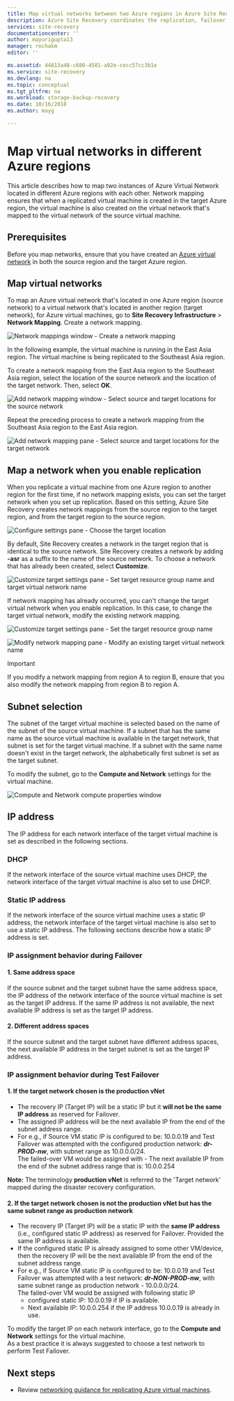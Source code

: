 ```yaml
---
title: Map virtual networks between two Azure regions in Azure Site Recovery | Microsoft Docs
description: Azure Site Recovery coordinates the replication, failover, and recovery of virtual machines and physical servers. Learn about failover to Azure or to a secondary datacenter.
services: site-recovery
documentationcenter: ''
author: mayurigupta13
manager: rochakm
editor: ''

ms.assetid: 44813a48-c680-4581-a92e-cecc57cc3b1e
ms.service: site-recovery
ms.devlang: na
ms.topic: conceptual
ms.tgt_pltfrm: na
ms.workload: storage-backup-recovery
ms.date: 10/16/2018
ms.author: mayg

---
```

# Map virtual networks in different Azure regions


This article describes how to map two instances of Azure Virtual Network located in different Azure regions with each other. Network mapping ensures that when a replicated virtual machine is created in the target Azure region, the virtual machine is also created on the virtual network that's mapped to the virtual network of the source virtual machine.  

## Prerequisites
Before you map networks, ensure that you have created an [Azure virtual network](../virtual-network/virtual-networks-overview.md) in both the source region and the target Azure region.

## Map virtual networks

To map an Azure virtual network that's located in one Azure region (source network) to a virtual network that's located in another region (target network), for Azure virtual machines, go to **Site Recovery Infrastructure** > **Network Mapping**. Create a network mapping.

![Network mappings window - Create a network mapping](./media/site-recovery-network-mapping-azure-to-azure/network-mapping1.png)


In the following example, the virtual machine is running in the East Asia region. The virtual machine is being replicated to the Southeast Asia region.

To create a network mapping from the East Asia region to the Southeast Asia region, select the location of the source network and the location of the target network. Then, select **OK**.

![Add network mapping window - Select source and target locations for the source network](./media/site-recovery-network-mapping-azure-to-azure/network-mapping2.png)


Repeat the preceding process to create a network mapping from the Southeast Asia region to the East Asia region.

![Add network mapping pane - Select source and target locations for the target network](./media/site-recovery-network-mapping-azure-to-azure/network-mapping3.png)


## Map a network when you enable replication

When you replicate a virtual machine from one Azure region to another region for the first time, if no network mapping exists, you can set the target network when you set up replication. Based on this setting, Azure Site Recovery creates network mappings from the source region to the target region, and from the target region to the source region.   

![Configure settings pane - Choose the target location](./media/site-recovery-network-mapping-azure-to-azure/network-mapping4.png)

By default, Site Recovery creates a network in the target region that is identical to the source network. Site Recovery creates a network by adding **-asr** as a suffix to the name of the source network. To choose a network that has already been created, select **Customize**.

![Customize target settings pane - Set target resource group name and target virtual network name](./media/site-recovery-network-mapping-azure-to-azure/network-mapping5.png)

If network mapping has already occurred, you can't change the target virtual network when you enable replication. In this case, to change the target virtual network, modify the existing network mapping.  

![Customize target settings pane - Set the target resource group name](./media/site-recovery-network-mapping-azure-to-azure/network-mapping6.png)

![Modify network mapping pane - Modify an existing target virtual network name](./media/site-recovery-network-mapping-azure-to-azure/modify-network-mapping.png)

> [!IMPORTANT]
> If you modify a network mapping from region A to region B, ensure that you also modify the network mapping from region B to region A.
>
>


## Subnet selection
The subnet of the target virtual machine is selected based on the name of the subnet of the source virtual machine. If a subnet that has the same name as the source virtual machine is available in the target network, that subnet is set for the target virtual machine. If a subnet with the same name doesn't exist in the target network, the alphabetically first subnet is set as the target subnet.

To modify the subnet, go to the **Compute and Network** settings for the virtual machine.

![Compute and Network compute properties window](./media/site-recovery-network-mapping-azure-to-azure/modify-subnet.png)


## IP address

The IP address for each network interface of the target virtual machine is set as described in the following sections.

### DHCP
If the network interface of the source virtual machine uses DHCP, the network interface of the target virtual machine is also set to use DHCP.

### Static IP address
If the network interface of the source virtual machine uses  a static IP address, the network interface of the target virtual machine is also set to use a static IP address. The following sections describe how a static IP address is set.

### IP assignment behavior during Failover
#### 1. Same address space

If the source subnet and the target subnet have the same address space, the IP address of the network interface of the source virtual machine is set as the target IP address. If the same IP address is not available, the next available IP address is set as the target IP address.

#### 2. Different address spaces

If the source subnet and the target subnet have different address spaces, the next available IP address in the target subnet is set as the target IP address.


### IP assignment behavior during Test Failover
#### 1. If the target network chosen is the production vNet
- The recovery IP (Target IP) will be a static IP but it **will not be the same IP address** as reserved for Failover.
- The assigned IP address will be the next available IP from the end of the subnet address range.
- For e.g., if Source VM static IP is configured to be: 10.0.0.19 and Test Failover was attempted with the configured production network: ***dr-PROD-nw***, with subnet range as 10.0.0.0/24. </br>
The failed-over VM would be assigned with - The next available IP from the end of the subnet address range that is: 10.0.0.254 </br>

**Note:** The terminology **production vNet** is referred to the 'Target network' mapped during the disaster recovery configuration.
#### 2. If the target network chosen is not the production vNet but has the same subnet range as production network

- The recovery IP (Target IP) will be a static IP with the **same IP address** (i.e., configured static IP address) as reserved for Failover. Provided the same IP address is available.
- If the configured static IP is already assigned to some other VM/device, then the recovery IP will be the next available IP from the end of the subnet address range.
- For e.g., if Source VM static IP is configured to be: 10.0.0.19 and Test Failover was attempted with a test network: ***dr-NON-PROD-nw***, with same subnet range as production network - 10.0.0.0/24. </br>
  The failed-over VM would be assigned with following static IP </br>
    - configured static IP: 10.0.0.19 if IP is available.
    - Next available IP: 10.0.0.254 if the IP address 10.0.0.19 is already in use.


To modify the target IP on each network interface, go to the **Compute and Network** settings for the virtual machine.</br>
As a best practice it is always suggested to choose a test network to perform Test Failover.
## Next steps

* Review [networking guidance for replicating Azure virtual machines](site-recovery-azure-to-azure-networking-guidance.md).
